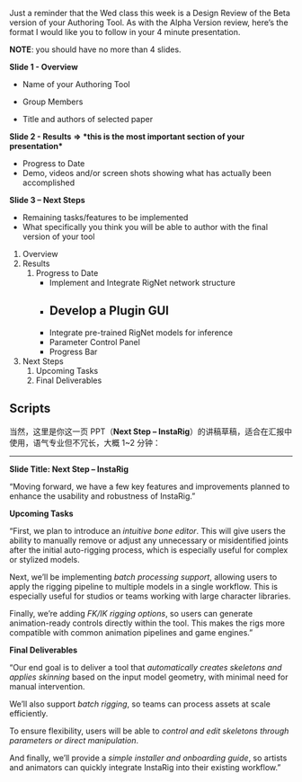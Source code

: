 Just a reminder that the Wed class this week is a Design Review of the Beta version of your Authoring Tool.  As with the Alpha Version review, here’s the format I would like you to follow in your 4 minute presentation. 

 

**NOTE**: you should have no more than 4 slides.

**Slide 1 - Overview**

- Name of your Authoring Tool

- Group Members

- Title and authors of selected paper

**Slide 2 - Results** **=> \*this is the most important section of your presentation\***

- Progress to Date
- Demo, videos and/or screen shots showing what has actually been accomplished

**Slide 3 – Next Steps**

- Remaining tasks/features to be implemented
- What specifically you think you will be able to author with the final version of your tool





1. Overview
2. Results
   1. Progress to Date
      - Implement and Integrate RigNet network structure
      - Develop a Plugin GUI
        - 
      - Integrate pre-trained RigNet models for inference
      - Parameter Control Panel
      - Progress Bar
3. Next Steps
   1. Upcoming Tasks
   2. Final Deliverables

## Scripts

当然，这里是你这一页 PPT（**Next Step – InstaRig**）的讲稿草稿，适合在汇报中使用，语气专业但不冗长，大概 1~2 分钟：

------

**Slide Title: Next Step – InstaRig**

“Moving forward, we have a few key features and improvements planned to enhance the usability and robustness of InstaRig.”

**Upcoming Tasks**

 “First, we plan to introduce an *intuitive bone editor*. This will give users the ability to manually remove or adjust any unnecessary or misidentified joints after the initial auto-rigging process, which is especially useful for complex or stylized models.

Next, we’ll be implementing *batch processing support*, allowing users to apply the rigging pipeline to multiple models in a single workflow. This is especially useful for studios or teams working with large character libraries.

Finally, we’re adding *FK/IK rigging options*, so users can generate animation-ready controls directly within the tool. This makes the rigs more compatible with common animation pipelines and game engines.”

**Final Deliverables**

 “Our end goal is to deliver a tool that *automatically creates skeletons and applies skinning* based on the input model geometry, with minimal need for manual intervention.

We’ll also support *batch rigging*, so teams can process assets at scale efficiently.

To ensure flexibility, users will be able to *control and edit skeletons through parameters or direct manipulation*.

And finally, we’ll provide a *simple installer and onboarding guide*, so artists and animators can quickly integrate InstaRig into their existing workflow.”

